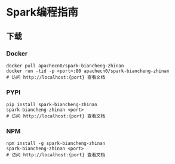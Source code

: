 # Spark编程指南

## 下载

### Docker

```
docker pull apachecn0/spark-biancheng-zhinan
docker run -tid -p <port>:80 apachecn0/spark-biancheng-zhinan
# 访问 http://localhost:{port} 查看文档
```

### PYPI

```
pip install spark-biancheng-zhinan
spark-biancheng-zhinan <port>
# 访问 http://localhost:{port} 查看文档
```

### NPM

```
npm install -g spark-biancheng-zhinan
spark-biancheng-zhinan <port>
# 访问 http://localhost:{port} 查看文档
```